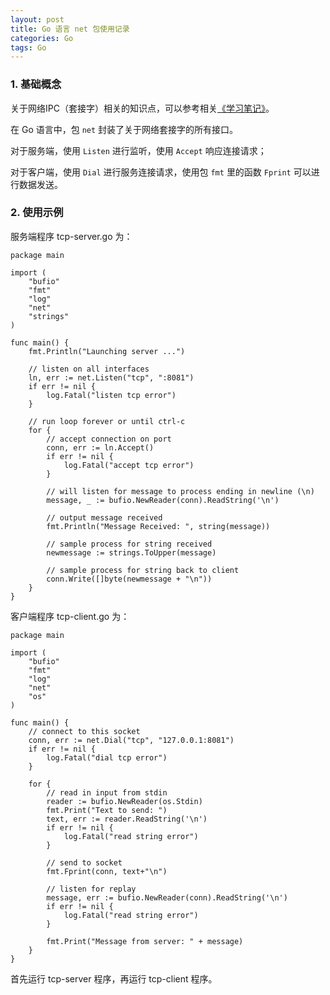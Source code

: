 ```yaml
---
layout: post
title: Go 语言 net 包使用记录
categories: Go
tags: Go
---
```


### 1. 基础概念

关于网络IPC（套接字）相关的知识点，可以参考相关[《学习笔记》](http://thinkerou.com/2017-04/ipc/)。

在 Go 语言中，包 `net` 封装了关于网络套接字的所有接口。

对于服务端，使用 `Listen` 进行监听，使用 `Accept` 响应连接请求；

对于客户端，使用 `Dial` 进行服务连接请求，使用包 `fmt` 里的函数 `Fprint` 可以进行数据发送。

<!--more-->
    
### 2. 使用示例

服务端程序 tcp-server.go 为：

    package main

	import (
		"bufio"
		"fmt"
		"log"
		"net"
		"strings"
	)
	
	func main() {
		fmt.Println("Launching server ...")
	
		// listen on all interfaces
		ln, err := net.Listen("tcp", ":8081")
		if err != nil {
			log.Fatal("listen tcp error")
		}
	
		// run loop forever or until ctrl-c
		for {
			// accept connection on port
			conn, err := ln.Accept()
			if err != nil {
				log.Fatal("accept tcp error")
			}
	
			// will listen for message to process ending in newline (\n)
			message, _ := bufio.NewReader(conn).ReadString('\n')
	
			// output message received
			fmt.Println("Message Received: ", string(message))
	
			// sample process for string received
			newmessage := strings.ToUpper(message)
	
			// sample process for string back to client
			conn.Write([]byte(newmessage + "\n"))
		}
	}
    


客户端程序 tcp-client.go 为：

	package main
	
	import (
		"bufio"
		"fmt"
		"log"
		"net"
		"os"
	)
	
	func main() {
		// connect to this socket
		conn, err := net.Dial("tcp", "127.0.0.1:8081")
		if err != nil {
			log.Fatal("dial tcp error")
		}
	
		for {
			// read in input from stdin
			reader := bufio.NewReader(os.Stdin)
			fmt.Print("Text to send: ")
			text, err := reader.ReadString('\n')
			if err != nil {
				log.Fatal("read string error")
			}
	
			// send to socket
			fmt.Fprint(conn, text+"\n")
	
			// listen for replay
			message, err := bufio.NewReader(conn).ReadString('\n')
			if err != nil {
				log.Fatal("read string error")
			}
	
			fmt.Print("Message from server: " + message)
		}
	}

首先运行 tcp-server 程序，再运行 tcp-client 程序。


